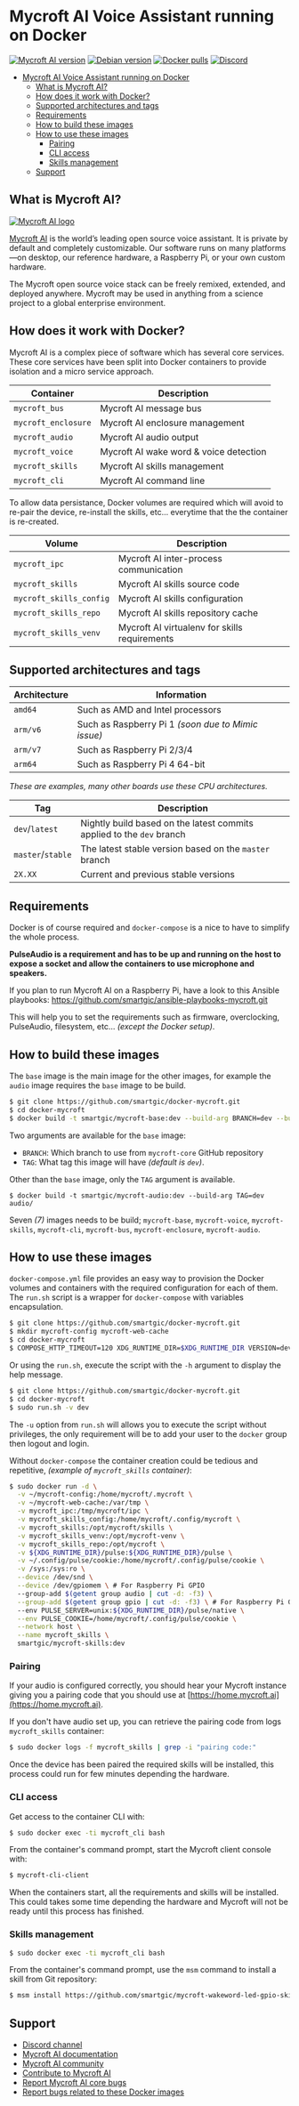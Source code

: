 # Mycroft AI Voice Assistant running on Docker

[![Mycroft AI version](https://img.shields.io/badge/Mycroft%20AI-20.08-green.svg?style=flat&logoColor=FFFFFF&color=87567)](https://mycroft.ai)
[![Debian version](https://img.shields.io/badge/Debian-Buster-green.svg?style=flat&logoColor=FFFFFF&color=87567)](https://www.debian.org)
[![Docker pulls](https://img.shields.io/docker/pulls/smartgic/mycroft-base.svg?style=flat&logo=docker&logoColor=FFFFFF&color=87567)](https://hub.docker.com/r/smartgic/mycroft-base)
[![Discord](https://img.shields.io/discord/809074036733902888)](https://discord.gg/Vu7Wmd9j) 

- [Mycroft AI Voice Assistant running on Docker](#mycroft-ai-voice-assistant-running-on-docker)
  * [What is Mycroft AI?](#what-is-mycroft-ai-)
  * [How does it work with Docker?](#how-does-it-work-with-docker-)
  * [Supported architectures and tags](#supported-architectures-and-tags)
  * [Requirements](#requirements)
  * [How to build these images](#how-to-build-these-images)
  * [How to use these images](#how-to-use-these-images)
    + [Pairing](#pairing)
    + [CLI access](#cli-access)
    + [Skills management](#skills-management)
  * [Support](#support)

## What is Mycroft AI?

[![Mycroft AI logo](https://mycroft.ai/wp-content/uploads/2017/06/Logo_2.gif)](https://mycroft.ai)

[Mycroft AI](https://www.mycroft.ai/) is the world’s leading open source voice assistant. It is private by default and completely customizable. Our software runs on many platforms—on desktop, our reference hardware, a Raspberry Pi, or your own custom hardware.

The Mycroft open source voice stack can be freely remixed, extended, and deployed anywhere. Mycroft may be used in anything from a science project to a global enterprise environment.

## How does it work with Docker?

Mycroft AI is a complex piece of software which has several core services. These core services have been split into Docker containers to provide isolation and a micro service approach.

| Container           | Description                            |
| ---                 | ---                                    |
| `mycroft_bus`       | Mycroft AI message bus                 |
| `mycroft_enclosure` | Mycroft AI enclosure management        |
| `mycroft_audio`     | Mycroft AI audio output                |
| `mycroft_voice`     | Mycroft AI wake word & voice detection |
| `mycroft_skills`    | Mycroft AI skills management           |
| `mycroft_cli`       | Mycroft AI command line                |

To allow data persistance, Docker volumes are required which will avoid to re-pair the device, re-install the skills, etc... everytime that the the container is re-created.

| Volume                  | Description                                   |
| ---                     | ---                                           |
| `mycroft_ipc`           | Mycroft AI inter-process communication        |
| `mycroft_skills`        | Mycroft AI skills source code                 |
| `mycroft_skills_config` | Mycroft AI skills configuration               |
| `mycroft_skills_repo`   | Mycroft AI skills repository cache            |
| `mycroft_skills_venv`   | Mycroft AI virtualenv for skills requirements |

## Supported architectures and tags

| Architecture | Information                                        |
| ---          | ---                                                |
| `amd64`      | Such as AMD and Intel processors                   |
| `arm/v6`     | Such as Raspberry Pi 1 *(soon due to Mimic issue)* |
| `arm/v7`     | Such as Raspberry Pi 2/3/4                         |
| `arm64`      | Such as Raspberry Pi 4 64-bit                      |

*These are examples, many other boards use these CPU architectures.*

| Tag | Description                                                                         |
| --  | ---                                                                                 |
| `dev`/`latest`    | Nightly build based on the latest commits applied to the `dev` branch |
| `master`/`stable` | The latest stable version based on the `master` branch                | 
| `2X.XX`           | Current and previous stable versions                                  |

## Requirements

Docker is of course required and `docker-compose` is a nice to have to simplify the whole process.

**PulseAudio is a requirement and has to be up and running on the host to expose a socket and allow the containers to use microphone and speakers.**

If you plan to run Mycroft AI on a Raspberry Pi, have a look to this Ansible playbooks: https://github.com/smartgic/ansible-playbooks-mycroft.git

This will help you to set the requirements such as firmware, overclocking, PulseAudio, filesystem, etc... *(except the Docker setup)*.

## How to build these images

The `base` image is the main image for the other images, for example the `audio` image requires the `base` image to be build.

```bash
$ git clone https://github.com/smartgic/docker-mycroft.git
$ cd docker-mycroft
$ docker build -t smartgic/mycroft-base:dev --build-arg BRANCH=dev --build-arg TAG=dev base/
```

Two arguments are available for the `base` image:
* `BRANCH`: Which branch to use from `mycroft-core` GitHub repository
* `TAG`: What tag this image will have *(default is `dev`)*.

Other than the `base` image, only the `TAG` argument is available.
```
$ docker build -t smartgic/mycroft-audio:dev --build-arg TAG=dev audio/
```

Seven *(7)* images needs to be build; `mycroft-base`, `mycroft-voice`, `mycroft-skills`, `mycroft-cli`, `mycroft-bus`, `mycroft-enclosure`, `mycroft-audio`.

## How to use these images

`docker-compose.yml` file provides an easy way to provision the Docker volumes and containers with the required configuration for each of them. The `run.sh` script is a wrapper for `docker-compose` with variables encapsulation.

```bash
$ git clone https://github.com/smartgic/docker-mycroft.git
$ mkdir mycroft-config mycroft-web-cache
$ cd docker-mycroft
$ COMPOSE_HTTP_TIMEOUT=120 XDG_RUNTIME_DIR=$XDG_RUNTIME_DIR VERSION=dev docker-compose up -d
```

Or using the `run.sh`, execute the script with the `-h` argument to display the help message.

```bash
$ git clone https://github.com/smartgic/docker-mycroft.git
$ cd docker-mycroft
$ sudo run.sh -v dev
```

The `-u` option from `run.sh` will allows you to execute the script without privileges, the only requirement will be to add your user to the `docker` group then logout and login.

Without `docker-compose` the container creation could be tedious and repetitive, *(example of `mycroft_skills` container)*:

```bash
$ sudo docker run -d \
  -v ~/mycroft-config:/home/mycroft/.mycroft \
  -v ~/mycroft-web-cache:/var/tmp \
  -v mycroft_ipc:/tmp/mycroft/ipc \
  -v mycroft_skills_config:/home/mycroft/.config/mycroft \
  -v mycroft_skills:/opt/mycroft/skills \
  -v mycroft_skills_venv:/opt/mycroft-venv \
  -v mycroft_skills_repo:/opt/mycroft \
  -v ${XDG_RUNTIME_DIR}/pulse:${XDG_RUNTIME_DIR}/pulse \
  -v ~/.config/pulse/cookie:/home/mycroft/.config/pulse/cookie \
  -v /sys:/sys:ro \
  --device /dev/snd \
  --device /dev/gpiomem \ # For Raspberry Pi GPIO
  --group-add $(getent group audio | cut -d: -f3) \
  --group-add $(getent group gpio | cut -d: -f3) \ # For Raspberry Pi GPIO
  --env PULSE_SERVER=unix:${XDG_RUNTIME_DIR}/pulse/native \
  --env PULSE_COOKIE=/home/mycroft/.config/pulse/cookie \
  --network host \
  --name mycroft_skills \
  smartgic/mycroft-skills:dev
```

### Pairing

If your audio is configured correctly, you should hear your Mycroft instance giving you a pairing code that you should use at [https://home.mycroft.ai](https://home.mycroft.ai).

If you don't have audio set up, you can retrieve the pairing code from logs `mycroft_skills` container:

```bash
$ sudo docker logs -f mycroft_skills | grep -i "pairing code:"
```

Once the device has been paired the required skills will be installed, this process could run for few minutes depending the hardware.

### CLI access

Get access to the container CLI with:

```bash
$ sudo docker exec -ti mycroft_cli bash
```

From the container's command prompt, start the Mycroft client console with:

```bash
$ mycroft-cli-client
```

When the containers start, all the requirements and skills will be installed. This could takes some time depending the hardware and Mycroft will not be ready until this process has finished.

### Skills management

```bash
$ sudo docker exec -ti mycroft_cli bash
```

From the container's command prompt, use the `msm` command to install a skill from Git repository:

```bash
$ msm install https://github.com/smartgic/mycroft-wakeword-led-gpio-skill.git
```

## Support

* [Discord channel](https://discord.gg/Vu7Wmd9j)
* [Mycroft AI documentation](https://mycroft-ai.gitbook.io/docs)
* [Mycroft AI community](https://community.mycroft.ai)
* [Contribute to Mycroft AI](https://mycroft.ai/contribute)
* [Report Mycroft AI core bugs](https://github.com/MycroftAI/mycroft-core/issues)
* [Report bugs related to these Docker images](https://github.com/smartgic/docker-mycroft/issues)
